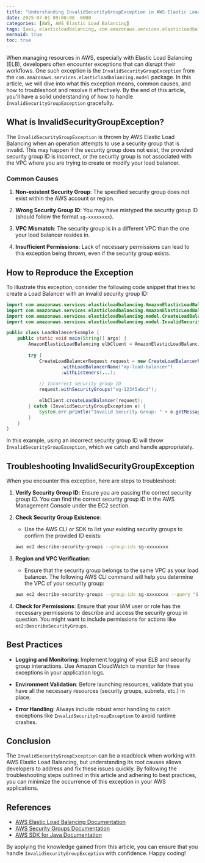 ```yaml
---
title: "Understanding InvalidSecurityGroupException in AWS Elastic Load Balancing"
date: 2025-07-01 09:00:00 -0000
categories: [AWS, AWS Elastic Load Balancing]
tags: [aws, elasticloadbalancing, com.amazonaws.services.elasticloadbalancing.model]
mermaid: true
toc: true
---
```



When managing resources in AWS, especially with Elastic Load Balancing (ELB), developers often encounter exceptions that can disrupt their workflows. One such exception is the `InvalidSecurityGroupException` from the `com.amazonaws.services.elasticloadbalancing.model` package. In this article, we will dive into what this exception means, common causes, and how to troubleshoot and resolve it effectively. By the end of this article, you'll have a solid understanding of how to handle `InvalidSecurityGroupException` gracefully.

## What is InvalidSecurityGroupException?

The `InvalidSecurityGroupException` is thrown by AWS Elastic Load Balancing when an operation attempts to use a security group that is invalid. This may happen if the security group does not exist, the provided security group ID is incorrect, or the security group is not associated with the VPC where you are trying to create or modify your load balancer.

### Common Causes

1. **Non-existent Security Group**: The specified security group does not exist within the AWS account or region.
  
2. **Wrong Security Group ID**: You may have mistyped the security group ID (should follow the format `sg-xxxxxxxx`).

3. **VPC Mismatch**: The security group is in a different VPC than the one your load balancer resides in.

4. **Insufficient Permissions**: Lack of necessary permissions can lead to this exception being thrown, even if the security group exists.

## How to Reproduce the Exception

To illustrate this exception, consider the following code snippet that tries to create a Load Balancer with an invalid security group ID:

```java
import com.amazonaws.services.elasticloadbalancing.AmazonElasticLoadBalancing;
import com.amazonaws.services.elasticloadbalancing.AmazonElasticLoadBalancingClientBuilder;
import com.amazonaws.services.elasticloadbalancing.model.CreateLoadBalancerRequest;
import com.amazonaws.services.elasticloadbalancing.model.InvalidSecurityGroupException;

public class LoadBalancerExample {
    public static void main(String[] args) {
        AmazonElasticLoadBalancing elbClient = AmazonElasticLoadBalancingClientBuilder.defaultClient();
        
        try {
            CreateLoadBalancerRequest request = new CreateLoadBalancerRequest()
                    .withLoadBalancerName("my-load-balancer")
                    .withListeners(...);
            
            // Incorrect security group ID
            request.withSecurityGroups("sg-12345abcd"); 

            elbClient.createLoadBalancer(request);
        } catch (InvalidSecurityGroupException e) {
            System.err.println("Invalid Security Group: " + e.getMessage());
        }
    }
}
```

In this example, using an incorrect security group ID will throw `InvalidSecurityGroupException`, which we catch and handle appropriately.

## Troubleshooting InvalidSecurityGroupException

When you encounter this exception, here are steps to troubleshoot:

1. **Verify Security Group ID**: Ensure you are passing the correct security group ID. You can find the correct security group ID in the AWS Management Console under the EC2 section.

2. **Check Security Group Existence**:
   - Use the AWS CLI or SDK to list your existing security groups to confirm the provided ID exists:
   ```bash
   aws ec2 describe-security-groups --group-ids sg-xxxxxxxx
   ```

3. **Region and VPC Verification**:
   - Ensure that the security group belongs to the same VPC as your load balancer. The following AWS CLI command will help you determine the VPC of your security group:
   ```bash
   aws ec2 describe-security-groups --group-ids sg-xxxxxxxx --query "SecurityGroups[*].VpcId"
   ```

4. **Check for Permissions**: Ensure that your IAM user or role has the necessary permissions to describe and access the security group in question. You might want to include permissions for actions like `ec2:DescribeSecurityGroups`.

## Best Practices

- **Logging and Monitoring**: Implement logging of your ELB and security group interactions. Use Amazon CloudWatch to monitor for these exceptions in your application logs.
  
- **Environment Validation**: Before launching resources, validate that you have all the necessary resources (security groups, subnets, etc.) in place.

- **Error Handling**: Always include robust error handling to catch exceptions like `InvalidSecurityGroupException` to avoid runtime crashes.

## Conclusion

The `InvalidSecurityGroupException` can be a roadblock when working with AWS Elastic Load Balancing, but understanding its root causes allows developers to address and fix these issues quickly. By following the troubleshooting steps outlined in this article and adhering to best practices, you can minimize the occurrence of this exception in your AWS applications.

## References

- [AWS Elastic Load Balancing Documentation](https://docs.aws.amazon.com/elasticloadbalancing/latest/userguide/what-is-load-balancing.html)
- [AWS Security Groups Documentation](https://docs.aws.amazon.com/AWSEC2/latest/UserGuide/using-network-security.html)
- [AWS SDK for Java Documentation](https://docs.aws.amazon.com/sdk-for-java/latest/developer-guide/home.html)

By applying the knowledge gained from this article, you can ensure that you handle `InvalidSecurityGroupException` with confidence. Happy coding!